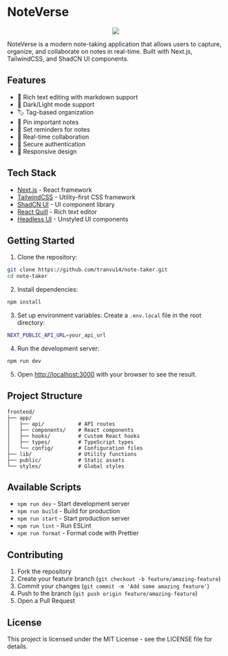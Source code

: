 # NoteVerse

<p align="center">
  <img src="app/favicon.ico" />
</p>

NoteVerse is a modern note-taking application that allows users to capture, organize, and collaborate on notes in real-time. Built with Next.js, TailwindCSS, and ShadCN UI components.

## Features

- 📝 Rich text editing with markdown support
- 🎨 Dark/Light mode support
- 🏷️ Tag-based organization
- 📌 Pin important notes
- 🔔 Set reminders for notes
- 👥 Real-time collaboration
- 🔐 Secure authentication
- 📱 Responsive design

## Tech Stack

- [Next.js](https://nextjs.org/) - React framework
- [TailwindCSS](https://tailwindcss.com/) - Utility-first CSS framework
- [ShadCN UI](https://ui.shadcn.com) - UI component library
- [React Quill](https://github.com/zenoamaro/react-quill) - Rich text editor
- [Headless UI](https://headlessui.com/) - Unstyled UI components

## Getting Started

1. Clone the repository:
```bash
git clone https://github.com/tranvu14/note-taker.git
cd note-taker
```

2. Install dependencies:
```bash
npm install
```

3. Set up environment variables:
Create a `.env.local` file in the root directory:
```bash
NEXT_PUBLIC_API_URL=your_api_url
```

4. Run the development server:
```bash
npm run dev
```

5. Open [http://localhost:3000](http://localhost:3000) with your browser to see the result.

## Project Structure

```
frontend/
├── app/
│   ├── api/           # API routes
│   ├── components/    # React components
│   ├── hooks/         # Custom React hooks
│   ├── types/         # TypeScript types
│   └── config/        # Configuration files
├── lib/               # Utility functions
├── public/            # Static assets
└── styles/            # Global styles
```

## Available Scripts

- `npm run dev` - Start development server
- `npm run build` - Build for production
- `npm run start` - Start production server
- `npm run lint` - Run ESLint
- `npm run format` - Format code with Prettier

## Contributing

1. Fork the repository
2. Create your feature branch (`git checkout -b feature/amazing-feature`)
3. Commit your changes (`git commit -m 'Add some amazing feature'`)
4. Push to the branch (`git push origin feature/amazing-feature`)
5. Open a Pull Request

## License

This project is licensed under the MIT License - see the LICENSE file for details.